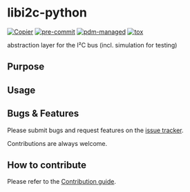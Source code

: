 # libi2c-python

[![Copier](https://img.shields.io/endpoint?url=https://raw.githubusercontent.com/copier-org/copier/master/img/badge/badge-grayscale-inverted-border-purple.json)](https://github.com/copier-org/copier)
[![pre-commit](https://img.shields.io/badge/pre--commit-enabled-brightgreen?logo=pre-commit)](https://github.com/pre-commit/pre-commit)
[![pdm-managed](https://img.shields.io/endpoint?url=https%3A%2F%2Fcdn.jsdelivr.net%2Fgh%2Fpdm-project%2F.github%2Fbadge.json)](https://pdm-project.org)
[![tox](https://img.shields.io/badge/tox-ab79d2)](https://tox.wiki/)

abstraction layer for the I²C bus (incl. simulation for testing)

## Purpose

## Usage

## Bugs & Features

Please submit bugs and request features on the [issue tracker](https://github.com/feeph/libi2c-python/issues).

Contributions are always welcome.

## How to contribute

Please refer to the [Contribution guide](docs/CONTRIBUTING.md).
